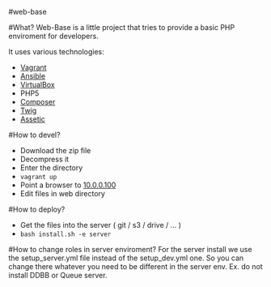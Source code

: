 #web-base

#What?
Web-Base is a little project that tries to provide a basic PHP enviroment for developers.

It uses various technologies:
- [Vagrant](https://www.vagrantup.com/)
- [Ansible](http://www.ansible.com/)
- [VirtualBox](https://www.virtualbox.org/)
- PHP5
- [Composer](https://getcomposer.org/)
- [Twig](http://twig.sensiolabs.org/)
- [Assetic](https://github.com/kriswallsmith/assetic)

#How to devel?
- Download the zip file
- Decompress it
- Enter the directory
- `vagrant up`
- Point a browser to [10.0.0.100](http://10.0.0.100)
- Edit files in web directory

#How to deploy?
- Get the files into the server ( git / s3 / drive / ... )
- `bash install.sh -e server`

#How to change roles in server enviroment?
For the server install we use the setup_server.yml file instead of the setup_dev.yml one.
So you can change there whatever you need to be different in the server env.
Ex. do not install DDBB or Queue server.

